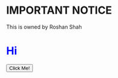 # IMPORTANT NOTICE
This is owned by Roshan Shah 
<h1 style="color:blue;">Hi</h1>
<button type="button">Click Me!</button>
